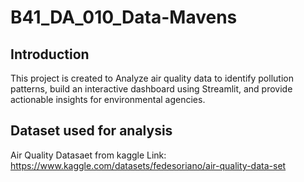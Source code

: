 # B41_DA_010_Data-Mavens

## Introduction
This project is created to Analyze air quality data to identify pollution patterns, build an interactive dashboard using Streamlit, and provide actionable insights for environmental agencies.

## Dataset used for analysis
Air Quality Datasaet from kaggle
Link: https://www.kaggle.com/datasets/fedesoriano/air-quality-data-set
